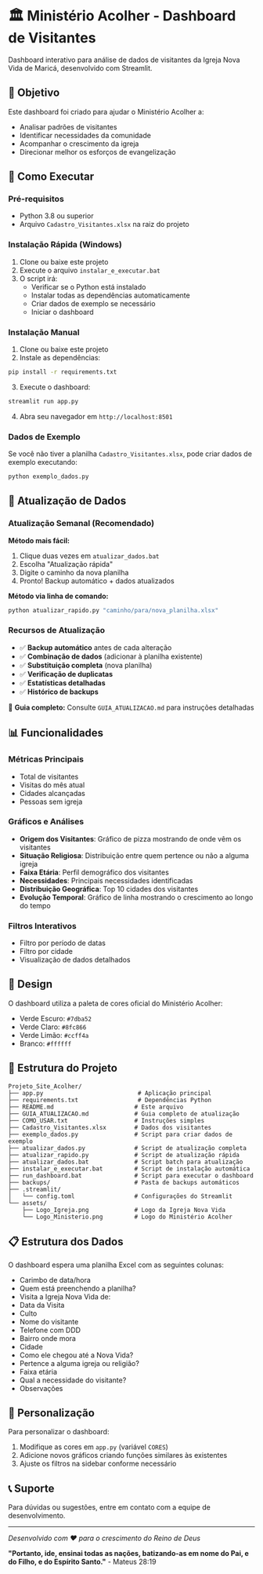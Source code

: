 # 🏛️ Ministério Acolher - Dashboard de Visitantes

Dashboard interativo para análise de dados de visitantes da Igreja Nova Vida de Maricá, desenvolvido com Streamlit.

## 🎯 Objetivo

Este dashboard foi criado para ajudar o Ministério Acolher a:

- Analisar padrões de visitantes
- Identificar necessidades da comunidade
- Acompanhar o crescimento da igreja
- Direcionar melhor os esforços de evangelização

## 🚀 Como Executar

### Pré-requisitos

- Python 3.8 ou superior
- Arquivo `Cadastro_Visitantes.xlsx` na raiz do projeto

### Instalação Rápida (Windows)

1. Clone ou baixe este projeto
2. Execute o arquivo `instalar_e_executar.bat`
3. O script irá:
   - Verificar se o Python está instalado
   - Instalar todas as dependências automaticamente
   - Criar dados de exemplo se necessário
   - Iniciar o dashboard

### Instalação Manual

1. Clone ou baixe este projeto
2. Instale as dependências:

```bash
pip install -r requirements.txt
```

3. Execute o dashboard:

```bash
streamlit run app.py
```

4. Abra seu navegador em `http://localhost:8501`

### Dados de Exemplo

Se você não tiver a planilha `Cadastro_Visitantes.xlsx`, pode criar dados de exemplo executando:

```bash
python exemplo_dados.py
```

## 🔄 Atualização de Dados

### Atualização Semanal (Recomendado)

**Método mais fácil:**

1. Clique duas vezes em `atualizar_dados.bat`
2. Escolha "Atualização rápida"
3. Digite o caminho da nova planilha
4. Pronto! Backup automático + dados atualizados

**Método via linha de comando:**

```bash
python atualizar_rapido.py "caminho/para/nova_planilha.xlsx"
```

### Recursos de Atualização

- ✅ **Backup automático** antes de cada alteração
- ✅ **Combinação de dados** (adicionar à planilha existente)
- ✅ **Substituição completa** (nova planilha)
- ✅ **Verificação de duplicatas**
- ✅ **Estatísticas detalhadas**
- ✅ **Histórico de backups**

📖 **Guia completo:** Consulte `GUIA_ATUALIZACAO.md` para instruções detalhadas

## 📊 Funcionalidades

### Métricas Principais

- Total de visitantes
- Visitas do mês atual
- Cidades alcançadas
- Pessoas sem igreja

### Gráficos e Análises

- **Origem dos Visitantes**: Gráfico de pizza mostrando de onde vêm os visitantes
- **Situação Religiosa**: Distribuição entre quem pertence ou não a alguma igreja
- **Faixa Etária**: Perfil demográfico dos visitantes
- **Necessidades**: Principais necessidades identificadas
- **Distribuição Geográfica**: Top 10 cidades dos visitantes
- **Evolução Temporal**: Gráfico de linha mostrando o crescimento ao longo do tempo

### Filtros Interativos

- Filtro por período de datas
- Filtro por cidade
- Visualização de dados detalhados

## 🎨 Design

O dashboard utiliza a paleta de cores oficial do Ministério Acolher:

- Verde Escuro: `#7dba52`
- Verde Claro: `#8fc866`
- Verde Limão: `#ccff4a`
- Branco: `#ffffff`

## 📁 Estrutura do Projeto

```
Projeto_Site_Acolher/
├── app.py                           # Aplicação principal
├── requirements.txt                 # Dependências Python
├── README.md                       # Este arquivo
├── GUIA_ATUALIZACAO.md             # Guia completo de atualização
├── COMO_USAR.txt                   # Instruções simples
├── Cadastro_Visitantes.xlsx        # Dados dos visitantes
├── exemplo_dados.py                # Script para criar dados de exemplo
├── atualizar_dados.py              # Script de atualização completa
├── atualizar_rapido.py             # Script de atualização rápida
├── atualizar_dados.bat             # Script batch para atualização
├── instalar_e_executar.bat         # Script de instalação automática
├── run_dashboard.bat               # Script para executar o dashboard
├── backups/                        # Pasta de backups automáticos
├── .streamlit/
│   └── config.toml                 # Configurações do Streamlit
└── assets/
    ├── Logo_Igreja.png             # Logo da Igreja Nova Vida
    └── Logo_Ministerio.png         # Logo do Ministério Acolher
```

## 📋 Estrutura dos Dados

O dashboard espera uma planilha Excel com as seguintes colunas:

- Carimbo de data/hora
- Quem está preenchendo a planilha?
- Visita a Igreja Nova Vida de:
- Data da Visita
- Culto
- Nome do visitante
- Telefone com DDD
- Bairro onde mora
- Cidade
- Como ele chegou até a Nova Vida?
- Pertence a alguma igreja ou religião?
- Faixa etária
- Qual a necessidade do visitante?
- Observações

## 🔧 Personalização

Para personalizar o dashboard:

1. Modifique as cores em `app.py` (variável `CORES`)
2. Adicione novos gráficos criando funções similares às existentes
3. Ajuste os filtros na sidebar conforme necessário

## 📞 Suporte

Para dúvidas ou sugestões, entre em contato com a equipe de desenvolvimento.

---

_Desenvolvido com ❤️ para o crescimento do Reino de Deus_

**"Portanto, ide, ensinai todas as nações, batizando-as em nome do Pai, e do Filho, e do Espírito Santo."** - Mateus 28:19
